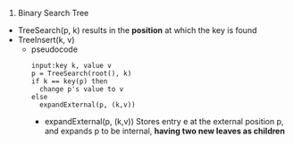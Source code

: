 1. Binary Search Tree
  - TreeSearch(p, k) results in the **position** at which the key is found
  - TreeInsert(k, v)
    * pseudocode
      ```
      input:key k, value v
      p = TreeSearch(root(), k)
      if k == key(p) then
        change p's value to v
      else 
        expandExternal(p, (k,v)) 
      ```
      * expandExternal(p, (k,v)) Stores entry e at the external position p, and expands p to be internal, **having two new leaves as children**
  
